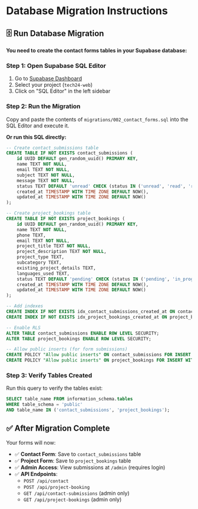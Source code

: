 # Database Migration Instructions

## 🗄️ **Run Database Migration**

**You need to create the contact forms tables in your Supabase database:**

### **Step 1: Open Supabase SQL Editor**
1. Go to [Supabase Dashboard](https://supabase.com/dashboard)
2. Select your project (`tech24-web`)
3. Click on "SQL Editor" in the left sidebar

### **Step 2: Run the Migration**
Copy and paste the contents of `migrations/002_contact_forms.sql` into the SQL Editor and execute it.

**Or run this SQL directly:**

```sql
-- Create contact_submissions table
CREATE TABLE IF NOT EXISTS contact_submissions (
    id UUID DEFAULT gen_random_uuid() PRIMARY KEY,
    name TEXT NOT NULL,
    email TEXT NOT NULL,
    subject TEXT NOT NULL,
    message TEXT NOT NULL,
    status TEXT DEFAULT 'unread' CHECK (status IN ('unread', 'read', 'replied')),
    created_at TIMESTAMP WITH TIME ZONE DEFAULT NOW(),
    updated_at TIMESTAMP WITH TIME ZONE DEFAULT NOW()
);

-- Create project_bookings table
CREATE TABLE IF NOT EXISTS project_bookings (
    id UUID DEFAULT gen_random_uuid() PRIMARY KEY,
    name TEXT NOT NULL,
    phone TEXT,
    email TEXT NOT NULL,
    project_title TEXT NOT NULL,
    project_description TEXT NOT NULL,
    project_type TEXT,
    subcategory TEXT,
    existing_project_details TEXT,
    languages_used TEXT,
    status TEXT DEFAULT 'pending' CHECK (status IN ('pending', 'in_progress', 'completed', 'cancelled')),
    created_at TIMESTAMP WITH TIME ZONE DEFAULT NOW(),
    updated_at TIMESTAMP WITH TIME ZONE DEFAULT NOW()
);

-- Add indexes
CREATE INDEX IF NOT EXISTS idx_contact_submissions_created_at ON contact_submissions(created_at DESC);
CREATE INDEX IF NOT EXISTS idx_project_bookings_created_at ON project_bookings(created_at DESC);

-- Enable RLS
ALTER TABLE contact_submissions ENABLE ROW LEVEL SECURITY;
ALTER TABLE project_bookings ENABLE ROW LEVEL SECURITY;

-- Allow public inserts (for form submissions)
CREATE POLICY "Allow public inserts" ON contact_submissions FOR INSERT WITH CHECK (true);
CREATE POLICY "Allow public inserts" ON project_bookings FOR INSERT WITH CHECK (true);
```

### **Step 3: Verify Tables Created**
Run this query to verify the tables exist:
```sql
SELECT table_name FROM information_schema.tables 
WHERE table_schema = 'public' 
AND table_name IN ('contact_submissions', 'project_bookings');
```

## ✅ **After Migration Complete**

Your forms will now:
- ✅ **Contact Form**: Save to `contact_submissions` table
- ✅ **Project Form**: Save to `project_bookings` table  
- ✅ **Admin Access**: View submissions at `/admin` (requires login)
- ✅ **API Endpoints**: 
  - `POST /api/contact`
  - `POST /api/project-booking`
  - `GET /api/contact-submissions` (admin only)
  - `GET /api/project-bookings` (admin only)
